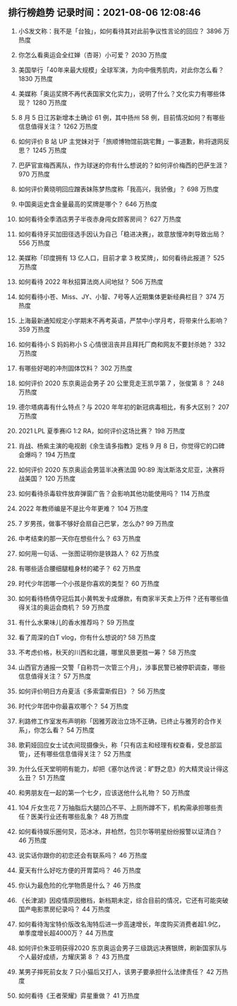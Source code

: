 
## 排行榜趋势 记录时间：2021-08-06 12:08:46
  
  1. 小S发文称：我不是「台独」，如何看待其对此前争议性言论的回应？ 3896 万热度
    
  2. 你怎么看奥运会全红婵（杏哥）小可爱？ 2030 万热度
    
  3. 美国举行「40年来最大规模」全球军演，为向中俄秀肌肉，对此你怎么看？ 1830 万热度
    
  4. 美媒称「奥运奖牌不再代表国家文化实力」，说明了什么？文化实力有哪些体现？ 1280 万热度
    
  5. 8 月 5 日江苏新增本土确诊 61 例，其中扬州 58 例，目前情况如何？有哪些信息值得关注？ 1262 万热度
    
  6. 如何评价 B 站 UP 主党妹对于「旅顺博物馆前跳宅舞」一事道歉，称将退网反思？ 1245 万热度
    
  7. 巴萨官宣梅西离队，作为球迷的你有什么想说的？如何评价梅西的巴萨生涯？ 970 万热度
    
  8. 如何评价黄晓明回应蹭表妹陈梦热度称「我高兴，我骄傲」？ 698 万热度
    
  9. 中国奥运史含金量最高的奖牌是哪个？ 646 万热度
    
  10. 如何看待全季酒店男子半夜赤身闯女顾客房间？ 627 万热度
    
  11. 如何看待牙买加田径选手因认为自己「稳进决赛」，故意放慢冲刺导致出局？ 556 万热度
    
  12. 美媒称「印度拥有 13 亿人口，目前才拿 3 枚奖牌」，如何看待此报道？ 525 万热度
    
  13. 如何看待 2022 年秋招算法岗人间地狱？ 506 万热度
    
  14. 如何看待小苍、Miss、JY、小智、7号等人近期集体更新经典栏目？ 374 万热度
    
  15. 上海最新通知规定小学期末不再考英语，严禁中小学月考，将带来什么影响？ 359 万热度
    
  16. 如何看待小 S 妈妈称小 S 心情很沮丧并且拜托厂商和网友不要封杀她？ 332 万热度
    
  17. 有哪些好喝的冲剂固体饮料？ 302 万热度
    
  18. 如何评价 2020 东京奥运会男子 20 公里竞走王凯华第 7 ，张俊第 8 ？ 248 万热度
    
  19. 德尔塔病毒有什么特点？与 2020 年年初的新冠病毒相比，有多大区别？ 207 万热度
    
  20. 2021 LPL 夏季赛iG 1:2 RA，如何评价这场比赛？ 198 万热度
    
  21. 肖战、杨紫主演的电视剧《余生请多指教》定档 9 月 8 日，你觉得它的口碑会爆吗？ 194 万热度
    
  22. 如何评价 2020 东京奥运会男篮半决赛法国 90:89 淘汰斯洛文尼亚，决赛将战美国？ 120 万热度
    
  23. 如何看待杀毒软件放弃弹窗广告？会影响其他功能使用吗？ 114 万热度
    
  24. 2022 年教师编是不是比今年更难？ 104 万热度
    
  25. 7 岁男孩，做事不够好会扇自己巴掌，怎么办? 99 万热度
    
  26. 中考结束的那一天你在想些什么？ 63 万热度
    
  27. 如何用一句话、一张图证明你是铁路人？ 62 万热度
    
  28. 有哪些适合腰细腿粗身材的裙子？ 62 万热度
    
  29. 时代少年团哪一个小孩是你喜欢的类型？ 60 万热度
    
  30. 如何看待杨倩夺冠后其小黄鸭发卡成爆款，有商家半天卖上万件？还有哪些值得关注的奥运会商机？ 59 万热度
    
  31. 有什么水果味儿的香水推荐吗？ 59 万热度
    
  32. 看了周深的白T vlog，你有什么想说的? 58 万热度
    
  33. 不考虑价格，秋天的川西和北疆，哪里风景更胜一筹？ 58 万热度
    
  34. 山西官方通报一交警「自称罚一次管三个月」，涉事民警已被停职调查，哪些信息值得关注？ 57 万热度
    
  35. 如何评价明日方舟夏活《多索雷斯假日》？ 56 万热度
    
  36. 时代少年团中你最喜欢哪个？ 54 万热度
    
  37. 利路修工作室发布声明称「因雅芳政治立场不正确，已终止与雅芳的合作关系」，你怎么看？ 54 万热度
    
  38. 歌莉娅回应女士试衣间现摄像头，称「只有店主和经理有权查看，受总部监管」，还有哪些信息值得关注？ 52 万热度
    
  39. 为什么任天堂明明有能力，却把《塞尔达传说：旷野之息》的大精灵设计得这么丑？ 51 万热度
    
  40. 和男朋友在一起的第一个七夕，应该送他什么礼物？ 50 万热度
    
  41. 104 斤女生花 7 万抽脂后大腿凹凸不平、上厕所蹲不下，机构需承担哪些责任？医美行业还有哪些乱象？ 48 万热度
    
  42. 如何看待娱乐圈何炅，范冰冰，井柏然，包贝尔等明星纷纷报警以证清白？ 46 万热度
    
  43. 说实话你跟你的初恋还会有联系吗？ 46 万热度
    
  44. 夏天有什么好吃方便的开胃菜吗？ 46 万热度
    
  45. 你认为最危险的化学物质是什么？ 46 万热度
    
  46. 《长津湖》因疫情原因撤档，新档期未定，综合目前的情况，它还有可能突破国产电影票房纪录吗？ 44 万热度
    
  47. 如何看待淘宝特价版改名淘特后进一步高速增长，年度购买消费者超1.9亿，单季度增长超4000万？ 44 万热度
    
  48. 如何评价朱亚明获得2020 东京奥运会男子三级跳远决赛银牌，刷新国家队与个人最好成绩，方耀庆第 8 ？ 43 万热度
    
  49. 某男子摔死前女友 7 只小猫后又打人，该男子要承担什么法律责任？ 42 万热度
    
  50. 如何看待《王者荣耀》弈星重做？ 41 万热度
    